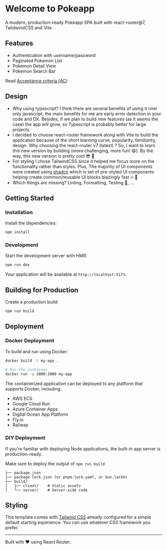 # Welcome to Pokeapp

A modern, production-ready Pokeapp SPA built with react-router@7, TaildwindCSS and Vite

## Features

- Authentication with username/password
- Paginated Pokemon List
- Pokemon Detail View
- Pokemon Search Bar

Read [Acceptance criteria (AC)](./acceptance-criteria.md)

## Design

- Why using typescript? I think there are several benefits of using it over only javascript, the main benefits for me are early error detection in your code and DX. Besides, if we plan to build new features (as it seems the case) the app will grow, so Typescript is probably better for large projects.
- I decided to choose react-router framework along with Vite to build the application because of the short learning curve, popularity, familiarity, design. Why choosing the react-router v7 (latest) ? So, I want to learn this new version by building (more challenging, more fun! 😄). By the way, this new version is pretty cool 😎 🚀
- For styling I chose TailwindCSS since it helped me focus more on the functionality rather than styles. Plus, The majority of UI components were created using [shadcn](https://ui.shadcn.com/) which is set of pre-styled UI components helping create common/reusable UI blocks blazingly fast 🔥 🚀
- Which things are missing? Linting, Formatting, Testing 😬, ...

## Getting Started

### Installation

Install the dependencies:

```bash
npm install
```

### Development

Start the development server with HMR:

```bash
npm run dev
```

Your application will be available at `http://localhost:5173`.

## Building for Production

Create a production build:

```bash
npm run build
```

## Deployment

### Docker Deployment

To build and run using Docker:

```bash
docker build -t my-app .

# Run the container
docker run -p 3000:3000 my-app
```

The containerized application can be deployed to any platform that supports Docker, including:

- AWS ECS
- Google Cloud Run
- Azure Container Apps
- Digital Ocean App Platform
- Fly.io
- Railway

### DIY Deployment

If you're familiar with deploying Node applications, the built-in app server is production-ready.

Make sure to deploy the output of `npm run build`

```
├── package.json
├── package-lock.json (or pnpm-lock.yaml, or bun.lockb)
├── build/
│   ├── client/    # Static assets
│   └── server/    # Server-side code
```

## Styling

This template comes with [Tailwind CSS](https://tailwindcss.com/) already configured for a simple default starting experience. You can use whatever CSS framework you prefer.

---

Built with ❤️ using React Router.
